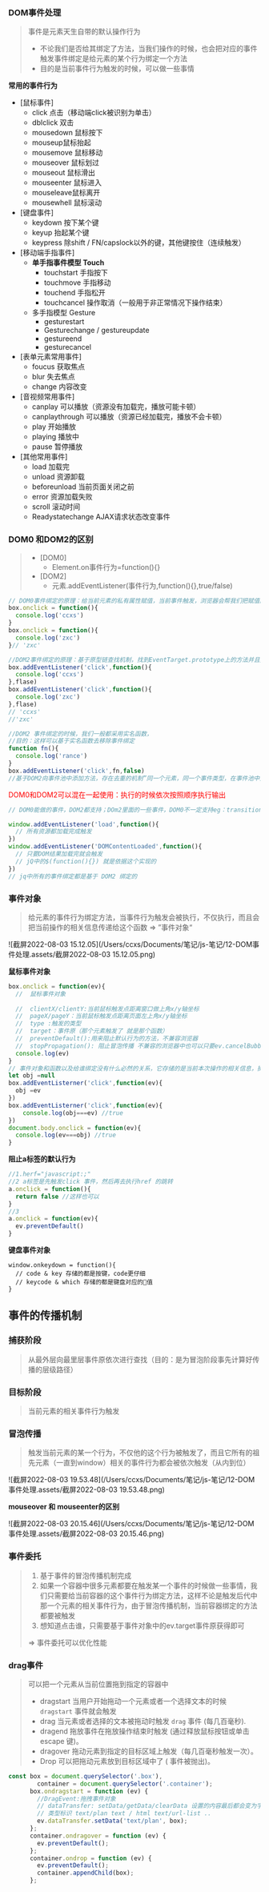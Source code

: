 ### DOM事件处理

> 事件是元素天生自带的默认操作行为
>
> - 不论我们是否给其绑定了方法，当我们操作的时候，也会把对应的事件触发事件绑定是给元素的某个行为绑定一个方法
> - 目的是当前事件行为触发的时候，可以做一些事情

**常用的事件行为**

- [鼠标事件]
  - click 点击（移动端click被识别为单击）
  - dblclick 双击
  - mousedown 鼠标按下
  - mouseup鼠标抬起
  - mousemove 鼠标移动
  - mouseover  鼠标划过
  - mouseout 鼠标滑出
  - mouseenter 鼠标进入
  - mouseleave鼠标离开
  - mousewhell 鼠标滚动
- [键盘事件]
  - keydown 按下某个键
  - keyup 抬起某个键
  - keypress 除shift / FN/capslock以外的键，其他键按住（连续触发）
- [移动端手指事件]
  - **单手指事件模型 Touch**
    - touchstart 手指按下
    - touchmove 手指移动
    - touchend 手指松开
    - touchcancel 操作取消（一般用于非正常情况下操作结束）
  - 多手指模型 Gesture
    - gesturestart
    - Gesturechange / gestureupdate
    - gestureend
    - gesturecancel
- [表单元素常用事件]
  - foucus 获取焦点
  - blur 失去焦点
  - change 内容改变
- [音视频常用事件]
  - canplay  可以播放（资源没有加载完，播放可能卡顿）
  - canplaythrough 可以播放（资源已经加载完，播放不会卡顿）
  - play 开始播放
  - playing 播放中
  - pause 暂停播放
- [其他常用事件]
  - load 加载完
  - unload 资源卸载
  - beforeunload 当前页面关闭之前
  - error 资源加载失败
  - scroll 滚动时间
  - Readystatechange AJAX请求状态改变事件

### DOM0 和DOM2的区别

> - [DOM0]
>   - Element.on事件行为=function(){}
> - [DOM2]
>   - 元素.addEventListener(事件行为,function(){},true/false)

~~~javascript
// DOM0事件绑定的原理：给当前元素的私有属性赋值，当前事件触发，浏览器会帮我们把赋值的值执行，但是这导致”只能给当前元素某一个事件行为绑定这个方法“
box.onclick = function(){
  console.log('ccxs')
}
box.onclick = function(){
  console.log('zxc')
}// 'zxc'

//DOM2事件绑定的原理：基于原型链查找机制，找到EventTarget.prototype上的方法并且执行，会把当前元素某个事件行为绑定的所有方法，存放到浏览器默认的事件池中（绑定的几个方法，会向事件池存放几个），当事件触发，会把事件池中存储的对应方法，依次按照顺序执行
box.addEventListener('click',function(){
  console.log('ccxs')
},flase)
box.addEventListener('click',function(){
  console.log('zxc')
},flase)
// 'ccxs'
//'zxc'

//DOM2 事件绑定的时候，我们一般都采用实名函数，
//目的：这样可以基于实名函数去移除事件绑定
function fn(){
  console.log('rance')
}
box.addEventListener('click',fn,false)
//基于DOM2向事件池中添加方法，存在去重的机制”同一个元素，同一个事件类型，在事件池中只能存储一遍这个方法，不能重复存储“
~~~

<font color="red">DOM0和DOM2可以混在一起使用：执行的时候依次按照顺序执行输出</font>

~~~~JavaScript
// DOM0能做的事件，DOM2都支持；DOm2里面的一些事件，DOM0不一定支持eg：transitionend、DOMContentLOaded....

window.addEventListener('load',function(){
  // 所有资源都加载完成触发
})
window.addEventListener('DOMContentLoaded',function(){
  // 只要DOM结果加载完就会触发
  // jQ中的$(function(){}) 就是依据这个实现的
})
// jq中所有的事件绑定都是基于 DOM2 绑定的
~~~~

### 事件对象

> 给元素的事件行为绑定方法，当事件行为触发会被执行，不仅执行，而且会把当前操作的相关信息传递给这个函数 => ”事件对象“

![截屏2022-08-03 15.12.05](/Users/ccxs/Documents/笔记/js-笔记/12-DOM事件处理.assets/截屏2022-08-03 15.12.05.png)

**鼠标事件对象**

~~~javascript
box.onclick = function(ev){
  //  鼠标事件对象
  
  //  clientX/clientY:当前鼠标触发点距离窗口做上角x/y轴坐标
  //  pageX/pageY：当前鼠标触发点距离页面左上角x/y轴坐标
  //  type :触发的类型
  //  target：事件原（那个元素触发了 就是那个函数）
  //  preventDefault():用来阻止默认行为的方法，不兼容浏览器
  //  stopPropagation(): 阻止冒泡传播 不兼容的浏览器中也可以只要ev.cancelBubble =true 也可以阻止默认行为
  console.log(ev)
}
// 事件对象和函数以及给谁绑定没有什么必然的关系，它存储的是当前本次操作的相关信息，操作一次只能有一份信息，所有在那个方法中获取的信息都是一样的；第二次操作，存储的信息会把上一次存储的信息给替换掉...
let obj =null
box.addEventListerner('click',function(ev){
  obj =ev
})
box.addEventListerner('click',function(ev){
 	console.log(obj===ev) //true
})
document.body.onclick = function(ev){
  console.log(ev===obj) //true
}
~~~

**阻止a标签的默认行为**

~~~javascript
//1.herf="javascript:;"
//2 a标签是先触发click 事件，然后再去执行href 的跳转
a.onclick = function(){
  return false //这样也可以
}
//3
a.onclick = function(ev){
  ev.preventDefault()
}
~~~

**键盘事件对象**

~~~javascriptD
window.onkeydown = function(){
  // code & key 存储的都是按键，code更仔细
  // keycode & which 存储的都是键盘对应的🐴值
}
~~~

## 事件的传播机制

### 捕获阶段

>  从最外层向最里层事件原依次进行查找（目的：是为冒泡阶段事先计算好传播的层级路径）

### 目标阶段

> 当前元素的相关事件行为触发

### 冒泡传播

> 触发当前元素的某一个行为，不仅他的这个行为被触发了，而且它所有的祖先元素（一直到window）相关的事件行为都会被依次触发（从内到位）

![截屏2022-08-03 19.53.48](/Users/ccxs/Documents/笔记/js-笔记/12-DOM事件处理.assets/截屏2022-08-03 19.53.48.png)

**mouseover 和 mouseenter的区别**

![截屏2022-08-03 20.15.46](/Users/ccxs/Documents/笔记/js-笔记/12-DOM事件处理.assets/截屏2022-08-03 20.15.46.png)

### 事件委托

> 1. 基于事件的冒泡传播机制完成
> 1. 如果一个容器中很多元素都要在触发某一个事件的时候做一些事情，我们只需要给当前容器的这个事件行为绑定方法，这样不论是触发后代中那一个元素的相关事件行为，由于冒泡传播机制，当前容器绑定的方法都要被触发
> 1. 想知道点击谁，只需要基于事件对象中的ev.target事件原获得即可
>
> => 事件委托可以优化性能

###  drag事件

> 可以把一个元素从当前位置拖到指定的容器中
>
> - dragstart 当用户开始拖动一个元素或者一个选择文本的时候 `dragstart` 事件就会触发
> - drag  当元素或者选择的文本被拖动时触发 `drag` 事件 (每几百毫秒).
> - dragend 拖放事件在拖放操作结束时触发 (通过释放鼠标按钮或单击 escape 键)。
> - dragover  拖动元素到指定的目标区域上触发（每几百毫秒触发一次）。
> - Drop  可以把拖动元素放到目标区域中了 ( 事件被抛出)。

~~~javascript
const box = document.querySelector('.box'),
        container = document.querySelector('.container');
      box.ondragstart = function (ev) {
        //DragEvent:拖拽事件对象
        // dataTransfer: setData/getData/clearData 设置的内容最后都会变为字符串  setData(类型标识，对应的值)
        // 类型标识 text/plan text / html text/url-list ..
        ev.dataTransfer.setData('text/plan', box);
      };
      container.ondragover = function (ev) {
        ev.preventDefault();
      };
      container.ondrop = function (ev) {
        ev.preventDefault();
        container.appendChild(box);
      };
~~~

